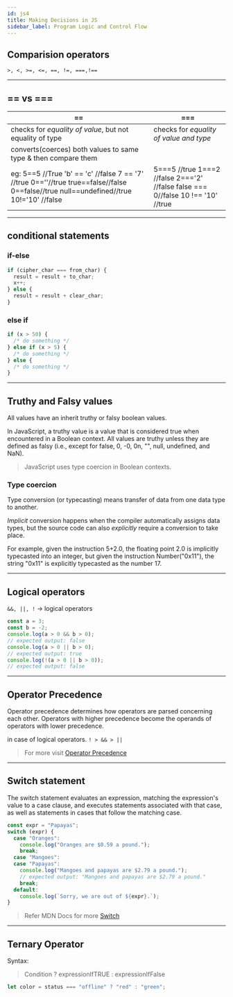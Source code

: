```yaml
---
id: js4
title: Making Decisions in JS
sidebar_label: Program Logic and Control Flow
---
```


## Comparision operators

`>, <, >=, <=, ==, !=, ===,!==`

---

## == vs ===

| ==                                                                                                                                      | ===                                                                              |
| --------------------------------------------------------------------------------------------------------------------------------------- | -------------------------------------------------------------------------------- |
| checks for _equality of value_, but not equality of type                                                                                | checks for _equality of value and type_                                          |
| converts(coerces) both values to same type & then compare them                                                                          |                                                                                  |
| eg: 5==5 //True 'b' == 'c' //false 7 == '7' //true 0==''//true true==false//false 0==false//true null==undefined//true 10!='10' //false | 5===5 //true 1===2 //false 2==='2' //false false === 0//false 10 !== '10' //true |

---

## conditional statements

### if-else

```javascript
if (cipher_char === from_char) {
  result = result + to_char;
  x++;
} else {
  result = result + clear_char;
}
```

### else if

```javascript
if (x > 50) {
  /* do something */
} else if (x > 5) {
  /* do something */
} else {
  /* do something */
}
```

---

## Truthy and Falsy values

All values have an inherit truthy or falsy boolean values.

In JavaScript, a truthy value is a value that is considered true when encountered in a Boolean context. All values are truthy unless they are defined as falsy (i.e., except for false, 0, -0, 0n, "", null, undefined, and NaN).

> JavaScript uses type coercion in Boolean contexts.

### Type coercion

Type conversion (or typecasting) means transfer of data from one data type to another.

_Implicit_ conversion happens when the compiler automatically assigns data types, but the source code can also _explicitly_ require a conversion to take place.

For example, given the instruction 5+2.0, the floating point 2.0 is implicitly typecasted into an integer, but given the instruction Number("0x11"), the string "0x11" is explicitly typecasted as the number 17.

---

## Logical operators

`&&, ||, !` -> logical operators

```javascript
const a = 3;
const b = -2;
console.log(a > 0 && b > 0);
// expected output: false
console.log(a > 0 || b > 0);
// expected output: true
console.log(!(a > 0 || b > 0));
// expected output: false
```

---

## Operator Precedence

Operator precedence determines how operators are parsed concerning each other. Operators with higher precedence become the operands of operators with lower precedence.

in case of logical operators.
`! > && > ||`

> For more visit [Operator Precedence](https://developer.mozilla.org/en-US/docs/Web/JavaScript/Reference/Operators/Operator_Precedence)

---

## Switch statement

The switch statement evaluates an expression, matching the expression's value to a case clause, and executes statements associated with that case, as well as statements in cases that follow the matching case.

```javascript
const expr = "Papayas";
switch (expr) {
  case "Oranges":
    console.log("Oranges are $0.59 a pound.");
    break;
  case "Mangoes":
  case "Papayas":
    console.log("Mangoes and papayas are $2.79 a pound.");
    // expected output: "Mangoes and papayas are $2.79 a pound."
    break;
  default:
    console.log(`Sorry, we are out of ${expr}.`);
}
```

> Refer MDN Docs for more [Switch](https://developer.mozilla.org/en-US/docs/Web/JavaScript/Reference/Statements/switch)

---

## Ternary Operator

Syntax:

> Condition ? expressionIfTRUE : expressionIfFalse

```javascript
let color = status === "offline" ? "red" : "green";
```
